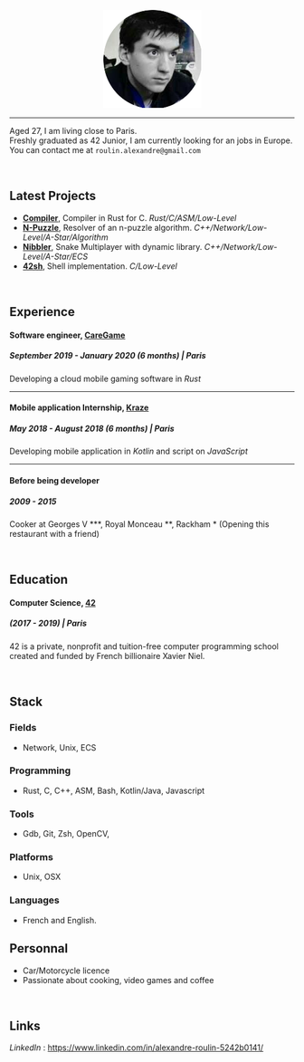 
<p align="center"><img src="resume_photo.png"></p>

---

Aged 27, I am living close to Paris.<br />
Freshly graduated as 42 Junior, I am currently looking for an jobs in Europe.<br />
You can contact me at  `roulin.alexandre@gmail.com`<br />

<br/>

## Latest Projects 

- [**Compiler**](https://github.com/Krystalz42/soft-compiler), Compiler in Rust for C. _Rust/C/ASM/Low-Level_
- [**N-Puzzle**](https://github.com/Krystalz42/n-puzzle), Resolver of an n-puzzle algorithm. _C++/Network/Low-Level/A-Star/Algorithm_
- [**Nibbler**](https://github.com/Krystalz42/nibbler), Snake Multiplayer with dynamic library. _C++/Network/Low-Level/A-Star/ECS_
- [**42sh**](https://github.com/Krystalz42/42sh), Shell implementation. _C/Low-Level_


<br/>

## Experience 

#### Software engineer, [CareGame](https://www.caregame.com/)
##### September 2019 - January 2020 (6 months)  | Paris

Developing a cloud mobile gaming software in *Rust*

---

#### Mobile application Internship, [Kraze](https://www.kraze.fr/)
##### May 2018 - August 2018 (6 months)  | Paris

Developing mobile application in *Kotlin* and script on *JavaScript*

---

#### Before being developer
##### 2009 - 2015 

Cooker at Georges V ***, Royal Monceau **, Rackham * (Opening this restaurant with a friend)


<br/>

## Education

#### Computer Science, [42](https://www.42.fr/)
##### (2017 - 2019) | Paris

42 is a private, nonprofit and tuition-free computer programming school created and funded by French billionaire Xavier Niel. 

<br/>

## Stack

### Fields

- Network, Unix, ECS

### Programming

- Rust, C, C++, ASM, Bash, Kotlin/Java, Javascript

###  Tools

- Gdb, Git, Zsh, OpenCV, 

### Platforms

- Unix, OSX


### Languages

- French and English.

## Personnal

- Car/Motorcycle licence
- Passionate about cooking, video games and coffee


<br/>

## Links

_LinkedIn_ : https://www.linkedin.com/in/alexandre-roulin-5242b0141/

